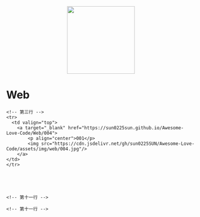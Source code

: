 <div align="center">
    <img  width=180 src="https://cdn.jsdelivr.net/gh/sun0225SUN/Awesome-Love-Code/assets/logo.png"/>
   
</div>

# Web

<table align="center">

   
    <!-- 第三行 -->
    <tr>
      <td valign="top">
        <a target="_blank" href="https://sun0225sun.github.io/Awesome-Love-Code/Web/004">
            <p align="center">001</p>
            <img src="https://cdn.jsdelivr.net/gh/sun0225SUN/Awesome-Love-Code/assets/img/web/004.jpg"/>
        </a>
    </td>
    </tr>
   
   
    
  
   
    <!-- 第十一行 -->
   
    <!-- 第十一行 -->
  
</table>




